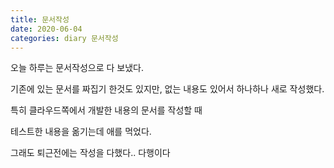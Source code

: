 ```yaml
---
title: 문서작성
date: 2020-06-04
categories: diary 문서작성
---
```

오늘 하루는 문서작성으로 다 보냈다.

기존에 있는 문서를 짜집기 한것도 있지만, 없는 내용도 있어서 하나하나 새로 작성했다.

특히 클라우드쪽에서 개발한 내용의 문서를 작성할 때

테스트한 내용을 옮기는데 애를 먹었다.

그래도 퇴근전에는 작성을 다했다.. 다행이다
